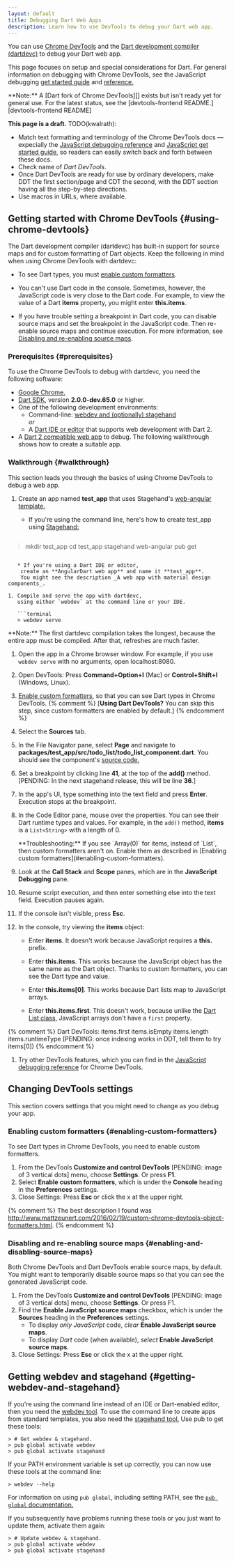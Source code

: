 ```yaml
---
layout: default
title: Debugging Dart Web Apps
description: Learn how to use DevTools to debug your Dart web app.
---
```


You can use [Chrome DevTools][] and the
[Dart development compiler (dartdevc)][dartdevc]
to debug your Dart web app.

This page focuses on setup and
special considerations for Dart. For general information on debugging with
Chrome DevTools, see the JavaScript debugging
[get started guide][JavaScript get started guide] and
[reference.][JavaScript debugging reference]

<aside class="alert alert-info" markdown="1">
**Note:**
A [Dart fork of Chrome DevTools][]
exists but isn't ready yet for general use. For the latest status, see the
[devtools-frontend README.][devtools-frontend README]
</aside>

**This page is a draft.** TODO(kwalrath):

* Match text formatting and terminology of the Chrome DevTools docs — expecially
  the [JavaScript debugging reference][] and [JavaScript get started guide][],
  so readers can easily switch back and forth between these docs.
* Check name of _Dart DevTools_.
* Once Dart DevTools are ready for use by ordinary developers,
  make DDT the first section/page and CDT the second,
  with the DDT section having all the step-by-step directions.
* Use macros in URLs, where available.


## Getting started with Chrome DevTools {#using-chrome-devtools}

The Dart development compiler (dartdevc) has built-in support for source maps
and for custom formatting of Dart objects. Keep the following in mind when using
Chrome DevTools with dartdevc:

* To see Dart types, you must
  [enable custom formatters](#enabling-custom-formatters).

* You can't use Dart code in the console.
  Sometimes, however, the JavaScript code is very close to the Dart code.
  For example, to view the value of a Dart **items** property,
  you might enter **this.items**.

* If you have trouble setting a breakpoint in Dart code,
  you can disable source maps and set the breakpoint in the JavaScript code.
  Then re-enable source maps and continue execution.
  For more information, see
  [Disabling and re-enabling source maps](#enabling-and-disabling-source-maps).


### Prerequisites {#prerequisites}

To use the Chrome DevTools to debug with dartdevc, you need the following software:

* [Google Chrome.][Google Chrome]
* [Dart SDK][], version **2.0.0-dev.65.0** or higher.
* One of the following development environments:
  * Command-line: [webdev and (optionally) stagehand](#getting-webdev-and-stagehand)  <br>_or_
  * A [Dart IDE or editor][] that supports web development with Dart 2.
* A [Dart 2 compatible web app][] to debug.
  The following walkthrough shows how to create a suitable app.


### Walkthrough {#walkthrough}

This section leads you through the basics of
using Chrome DevTools to debug a web app.

1. Create an app named **test_app** that uses Stagehand's
   [web-angular template.][web-angular template]

   * If you're using the command line, here's how to create test_app
     using [Stagehand:][stagehand]

     ```terminal
> mkdir test_app
> cd test_app
> stagehand web-angular
> pub get
```

   * If you're using a Dart IDE or editor,
    create an **AngularDart web app** and name it **test_app**.
    You might see the description _A web app with material design components_.

1. Compile and serve the app with dartdevc,
   using either `webdev` at the command line or your IDE.

   ```terminal
   > webdev serve
   ```

   <aside class="alert alert-info" markdown="1">
    **Note:**
    The first dartdevc compilation takes the longest,
    because the entire app must be compiled.
    After that, refreshes are much faster.
   </aside>

1. Open the app in a Chrome browser window. For example,
   if you use `webdev serve` with no arguments, open localhost:8080.

1. Open DevTools: Press **Command+Option+I** (Mac) or **Control+Shift+I**
   (Windows, Linux).

1. [Enable custom formatters](#enabling-custom-formatters),
   so that you can see Dart types in Chrome DevTools.
   {% comment %}
   [**Using Dart DevTools?** You can skip this step,
   since custom formatters are enabled by default.]
   {% endcomment %}

1. Select the **Sources** tab.

1. In the File Navigator pane, select **Page** and navigate to
   **packages/test_app/src/todo_list/todo_list_component.dart**.
   You should see the component's
   [source code.][todo_list_component.dart]

1. Set a breakpoint by clicking line **41**, at the top of the **add()** method.
   [PENDING: In the next stagehand release, this will be line **36**.]

1. In the app's UI, type something into the text field and press **Enter**.
   Execution stops at the breakpoint.

1. In the Code Editor pane, mouse over the properties. 
   You can see their Dart runtime types and values.
   For example, in the `add()` method,
   **items** is a `List<String>` with a length of 0.

   <aside class="alert alert-info" markdown="1">
   **Troubleshooting:**
   If you see `Array(0)` for items, instead of `List<String>`,
   then custom formatters aren't on. Enable them as described in
   [Enabling custom formatters](#enabling-custom-formatters).
   </aside>

1. Look at the **Call Stack** and **Scope** panes,
   which are in the **JavaScript Debugging** pane.

1. Resume script execution, and then enter something else into the text field.
   Execution pauses again.

1. If the console isn't visible, press **Esc**.

1. In the console, try viewing the **items** object:

   * Enter **items**.
     It doesn't work because JavaScript requires a **this.** prefix.

   * Enter **this.items**.
     This works because the JavaScript object has the same name as
     the Dart object.
     Thanks to custom formatters, you can see the Dart type and value.

   * Enter **this.items[0]**.
     This works because Dart lists map to JavaScript arrays.

   * Enter **this.items.first**.
     This doesn't work, because unlike the [Dart List class,][List]
     JavaScript arrays don't have a `first` property.

{% comment %}
Dart DevTools: 
items.first
items.isEmpty
items.length
items.runtimeType
[PENDING: once indexing works in DDT, tell them to try items[0])
{% endcomment %}

1. Try other DevTools features, which you can find in the
   [JavaScript debugging reference][] for Chrome DevTools.


## Changing DevTools settings

This section covers settings that you might need to change
as you debug your app.


### Enabling custom formatters {#enabling-custom-formatters}

To see Dart types in Chrome DevTools, you need to enable custom formatters.

1. From the DevTools **Customize and control DevTools** [PENDING: image of 3 vertical dots] menu,
choose **Settings**. Or press **F1**.
1. Select **Enable custom formatters**, which is under
the **Console** heading in the **Preferences** settings.
1. Close Settings: Press **Esc** or click the x at the upper right.

{% comment %}
The best description I found was http://www.mattzeunert.com/2016/02/19/custom-chrome-devtools-object-formatters.html.
{% endcomment %}


### Disabling and re-enabling source maps {#enabling-and-disabling-source-maps}

Both Chrome DevTools and Dart DevTools enable source maps, by default.
You might want to temporarily disable source maps so that you can see
the generated JavaScript code.

1. From the DevTools **Customize and control DevTools**
[PENDING: image of 3 vertical dots] menu, choose **Settings**. Or press F1.
1. Find the **Enable JavaScript source maps** checkbox,
which is under the **Sources** heading in the **Preferences** settings.
   - To display _only JavaScript_ code,
   _clear_ **Enable JavaScript source maps**.
   - To display _Dart_ code (when available),
     _select_ **Enable JavaScript source maps**.
1. Close Settings: Press **Esc** or click the x at the upper right.


## Getting webdev and stagehand {#getting-webdev-and-stagehand}

If you're using the command line instead of an IDE or Dart-enabled editor,
then you need the [webdev tool][webdev].
To use the command line to create apps from standard templates,
you also need the [stagehand tool.][stagehand]
Use pub to get these tools:

```terminal
> # Get webdev & stagehand.
> pub global activate webdev
> pub global activate stagehand
```

If your PATH environment variable is set up correctly,
you can now use these tools at the command line:

```terminal
> webdev --help
```

For information on using `pub global`, including setting PATH, see the
[`pub global` documentation.][pub global documentation]

If you subsequently have problems running these tools
or you just want to update them, activate them again:

```terminal
> # Update webdev & stagehand.
> pub global activate webdev
> pub global activate stagehand
```

[Chrome DevTools]: https://developers.google.com/web/tools/chrome-devtools
[Dart 2 compatible web app]: /dart-2
[Dart fork of Chrome DevTools]: https://github.com/dart-lang/devtools-frontend
[Dart IDE or editor]: /tools#recommended-ide
[Dart SDK]: /tools/sdk#install
[dartdevc]: /tools/dartdevc
[devtools-frontend README]: https://github.com/dart-lang/devtools-frontend/blob/master/readme.md#dart-devtools
[Google Chrome]: https://www.google.com/chrome
[JavaScript debugging reference]: https://developers.google.com/web/tools/chrome-devtools/javascript/reference
[JavaScript get started guide]: https://developers.google.com/web/tools/chrome-devtools/javascript/
[List]: https://api.dartlang.org/dev/dart-core/List-class.html
[pub global documentation]: https://www.dartlang.org/tools/pub/cmd/pub-global
[stagehand]: https://pub.dartlang.org/packages/stagehand
[todo_list_component.dart]: https://github.com/dart-lang/stagehand/blob/master/templates/web-angular/lib/src/todo_list/todo_list_component.dart
[web-angular template]: https://github.com/dart-lang/stagehand/tree/master/templates/web-angular
[webdev]: /tools/webdev